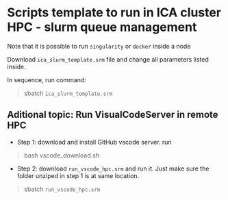 # Scripts template to run in ICA cluster HPC - slurm queue management

Note that it is possible to run ```singularity``` or ```docker``` inside a node

Download ```ica_slurm_template.srm``` file and change all parameters listed inside.


In sequence, run command: 
> sbatch ```ica_slurm_template.srm```




## Aditional topic: Run VisualCodeServer in remote HPC

- Step 1: download and install GitHub vscode server.
run
> bash vscode_download.sh

- Step 2: download ```run_vscode_hpc.srm``` and run it. Just make sure the folder unziped in step 1 is at same location.
> sbatch ```run_vscode_hpc.srm```